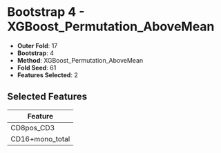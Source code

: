 # Bootstrap 4 - XGBoost_Permutation_AboveMean

- **Outer Fold**: 17
- **Bootstrap**: 4
- **Method**: XGBoost_Permutation_AboveMean
- **Fold Seed**: 61
- **Features Selected**: 2

## Selected Features

| Feature |
|---------|
| CD8pos_CD3 |
| CD16+mono_total |
